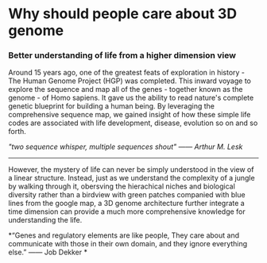 # Why should people care about 3D genome 

### Better understanding of life from a higher dimension view

Around 15 years ago, one of the greatest feats of exploration in history - The Human Genome Project (HGP) was completed. This inward voyage to explore the sequence and map all of the genes - together known as the genome - of Homo sapiens. It gave us the ability to read nature's complete genetic blueprint for building a human being. By leveraging the comprehensive sequence map, we gained insight of how these simple life codes are associated with life development, disease, evolution so on and so forth. 


*"two sequence whisper, multiple sequences shout" 
                                                                —— Arthur M. Lesk*
***

However, the mystery of life can never be simply understood in the view of a linear structure. Instead, just as we understand the complexity of a jungle by walking through it, obersving the hierachical niches and biological diversity rather than a birdview with green patches companied with blue lines from the google map, a 3D genome architecture further integrate a time dimension can provide a much more comprehensive knowledge for understanding the life. 

*“Genes and regulatory elements are like people, They care about and communicate with those in their own domain, and they ignore everything else.”
—— Job Dekker *







